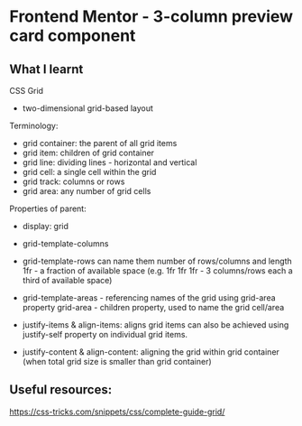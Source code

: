 # Frontend Mentor - 3-column preview card component

## What I learnt

CSS Grid
- two-dimensional grid-based layout

Terminology:
- grid container: the parent of all grid items
- grid item: children of grid container
- grid line: dividing lines - horizontal and vertical
- grid cell: a single cell within the grid
- grid track: columns or rows
- grid area: any number of grid cells

Properties of parent:
- display: grid

- grid-template-columns
- grid-template-rows
      can name them
      number of rows/columns and length
      1fr - a fraction of available space (e.g. 1fr 1fr 1fr - 3 columns/rows each a third of available space)

- grid-template-areas - referencing names of the grid using grid-area property
      grid-area - children property, used to name the grid cell/area

- justify-items & align-items: aligns grid items
    can also be achieved using justify-self property on individual grid items.

- justify-content & align-content: aligning the grid within grid container (when total grid size is smaller than grid container)


## Useful resources:
https://css-tricks.com/snippets/css/complete-guide-grid/
